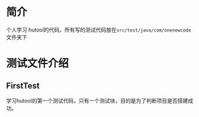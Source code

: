# 简介
个人学习 hutool的代码，所有写的测试代码放在`src/test/java/com/onenewcode`文件夹下
# 测试文件介绍
## FirstTest
学习hutool的第一个测试代码，只有一个测试块，目的是为了判断项目是否搭建成功。